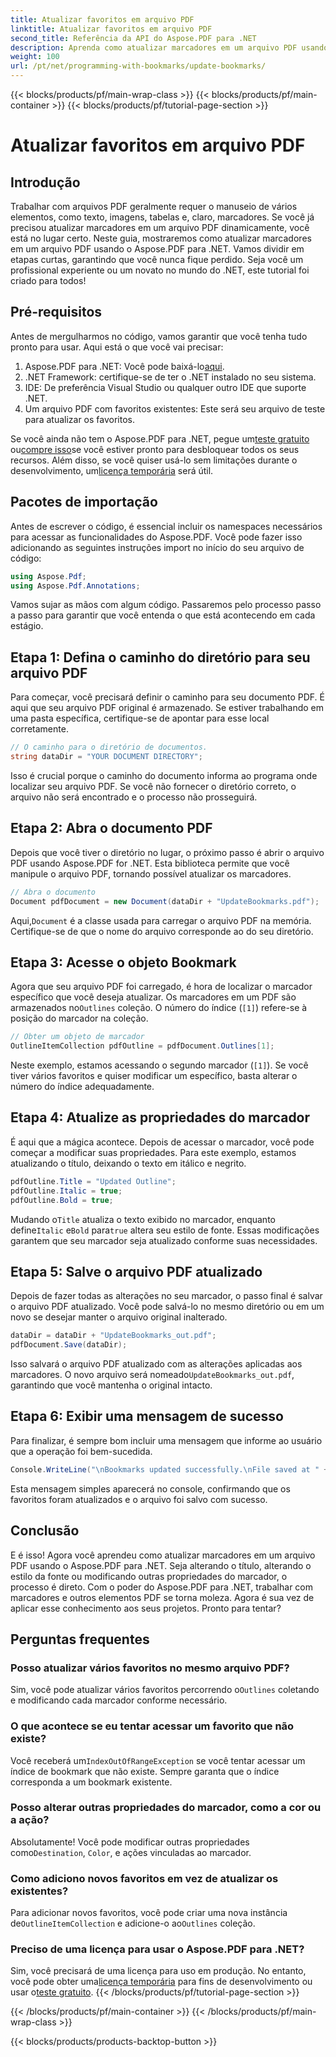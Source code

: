```yaml
---
title: Atualizar favoritos em arquivo PDF
linktitle: Atualizar favoritos em arquivo PDF
second_title: Referência da API do Aspose.PDF para .NET
description: Aprenda como atualizar marcadores em um arquivo PDF usando Aspose.PDF para .NET com este guia. Perfeito para desenvolvedores que buscam modificar marcadores de PDF de forma eficaz.
weight: 100
url: /pt/net/programming-with-bookmarks/update-bookmarks/
---
```


{{< blocks/products/pf/main-wrap-class >}}
{{< blocks/products/pf/main-container >}}
{{< blocks/products/pf/tutorial-page-section >}}

# Atualizar favoritos em arquivo PDF

## Introdução

Trabalhar com arquivos PDF geralmente requer o manuseio de vários elementos, como texto, imagens, tabelas e, claro, marcadores. Se você já precisou atualizar marcadores em um arquivo PDF dinamicamente, você está no lugar certo. Neste guia, mostraremos como atualizar marcadores em um arquivo PDF usando o Aspose.PDF para .NET. Vamos dividir em etapas curtas, garantindo que você nunca fique perdido. Seja você um profissional experiente ou um novato no mundo do .NET, este tutorial foi criado para todos!

## Pré-requisitos

Antes de mergulharmos no código, vamos garantir que você tenha tudo pronto para usar. Aqui está o que você vai precisar:

1.  Aspose.PDF para .NET: Você pode baixá-lo[aqui](https://releases.aspose.com/pdf/net/).
2. .NET Framework: certifique-se de ter o .NET instalado no seu sistema.
3. IDE: De preferência Visual Studio ou qualquer outro IDE que suporte .NET.
4. Um arquivo PDF com favoritos existentes: Este será seu arquivo de teste para atualizar os favoritos.

 Se você ainda não tem o Aspose.PDF para .NET, pegue um[teste gratuito](https://releases.aspose.com/) ou[compre isso](https://purchase.aspose.com/buy)se você estiver pronto para desbloquear todos os seus recursos. Além disso, se você quiser usá-lo sem limitações durante o desenvolvimento, um[licença temporária](https://purchase.aspose.com/temporary-license/) será útil.

## Pacotes de importação

Antes de escrever o código, é essencial incluir os namespaces necessários para acessar as funcionalidades do Aspose.PDF. Você pode fazer isso adicionando as seguintes instruções import no início do seu arquivo de código:

```csharp
using Aspose.Pdf;
using Aspose.Pdf.Annotations;
```

Vamos sujar as mãos com algum código. Passaremos pelo processo passo a passo para garantir que você entenda o que está acontecendo em cada estágio.

## Etapa 1: Defina o caminho do diretório para seu arquivo PDF

Para começar, você precisará definir o caminho para seu documento PDF. É aqui que seu arquivo PDF original é armazenado. Se estiver trabalhando em uma pasta específica, certifique-se de apontar para esse local corretamente.

```csharp
// O caminho para o diretório de documentos.
string dataDir = "YOUR DOCUMENT DIRECTORY";
```

Isso é crucial porque o caminho do documento informa ao programa onde localizar seu arquivo PDF. Se você não fornecer o diretório correto, o arquivo não será encontrado e o processo não prosseguirá.

## Etapa 2: Abra o documento PDF

Depois que você tiver o diretório no lugar, o próximo passo é abrir o arquivo PDF usando Aspose.PDF for .NET. Esta biblioteca permite que você manipule o arquivo PDF, tornando possível atualizar os marcadores.

```csharp
// Abra o documento
Document pdfDocument = new Document(dataDir + "UpdateBookmarks.pdf");
```

 Aqui,`Document` é a classe usada para carregar o arquivo PDF na memória. Certifique-se de que o nome do arquivo corresponde ao do seu diretório. 

## Etapa 3: Acesse o objeto Bookmark

 Agora que seu arquivo PDF foi carregado, é hora de localizar o marcador específico que você deseja atualizar. Os marcadores em um PDF são armazenados no`Outlines` coleção. O número do índice (`[1]`) refere-se à posição do marcador na coleção.

```csharp
// Obter um objeto de marcador
OutlineItemCollection pdfOutline = pdfDocument.Outlines[1];
```

Neste exemplo, estamos acessando o segundo marcador (`[1]`). Se você tiver vários favoritos e quiser modificar um específico, basta alterar o número do índice adequadamente.

## Etapa 4: Atualize as propriedades do marcador

É aqui que a mágica acontece. Depois de acessar o marcador, você pode começar a modificar suas propriedades. Para este exemplo, estamos atualizando o título, deixando o texto em itálico e negrito.

```csharp
pdfOutline.Title = "Updated Outline";
pdfOutline.Italic = true;
pdfOutline.Bold = true;
```

 Mudando o`Title` atualiza o texto exibido no marcador, enquanto define`Italic` e`Bold` para`true` altera seu estilo de fonte. Essas modificações garantem que seu marcador seja atualizado conforme suas necessidades.

## Etapa 5: Salve o arquivo PDF atualizado

Depois de fazer todas as alterações no seu marcador, o passo final é salvar o arquivo PDF atualizado. Você pode salvá-lo no mesmo diretório ou em um novo se desejar manter o arquivo original inalterado.

```csharp
dataDir = dataDir + "UpdateBookmarks_out.pdf";
pdfDocument.Save(dataDir);
```

 Isso salvará o arquivo PDF atualizado com as alterações aplicadas aos marcadores. O novo arquivo será nomeado`UpdateBookmarks_out.pdf`, garantindo que você mantenha o original intacto.

## Etapa 6: Exibir uma mensagem de sucesso

Para finalizar, é sempre bom incluir uma mensagem que informe ao usuário que a operação foi bem-sucedida.

```csharp
Console.WriteLine("\nBookmarks updated successfully.\nFile saved at " + dataDir);
```

Esta mensagem simples aparecerá no console, confirmando que os favoritos foram atualizados e o arquivo foi salvo com sucesso.

## Conclusão

E é isso! Agora você aprendeu como atualizar marcadores em um arquivo PDF usando o Aspose.PDF para .NET. Seja alterando o título, alterando o estilo da fonte ou modificando outras propriedades do marcador, o processo é direto. Com o poder do Aspose.PDF para .NET, trabalhar com marcadores e outros elementos PDF se torna moleza. Agora é sua vez de aplicar esse conhecimento aos seus projetos. Pronto para tentar?

## Perguntas frequentes

### Posso atualizar vários favoritos no mesmo arquivo PDF?  
 Sim, você pode atualizar vários favoritos percorrendo o`Outlines` coletando e modificando cada marcador conforme necessário.

### O que acontece se eu tentar acessar um favorito que não existe?  
 Você receberá um`IndexOutOfRangeException` se você tentar acessar um índice de bookmark que não existe. Sempre garanta que o índice corresponda a um bookmark existente.

### Posso alterar outras propriedades do marcador, como a cor ou a ação?  
 Absolutamente! Você pode modificar outras propriedades como`Destination`, `Color`, e ações vinculadas ao marcador.

### Como adiciono novos favoritos em vez de atualizar os existentes?  
 Para adicionar novos favoritos, você pode criar uma nova instância de`OutlineItemCollection` e adicione-o ao`Outlines` coleção.

### Preciso de uma licença para usar o Aspose.PDF para .NET?  
 Sim, você precisará de uma licença para uso em produção. No entanto, você pode obter uma[licença temporária](https://purchase.aspose.com/temporary-license/) para fins de desenvolvimento ou usar o[teste gratuito](https://releases.aspose.com/).
{{< /blocks/products/pf/tutorial-page-section >}}

{{< /blocks/products/pf/main-container >}}
{{< /blocks/products/pf/main-wrap-class >}}

{{< blocks/products/products-backtop-button >}}
